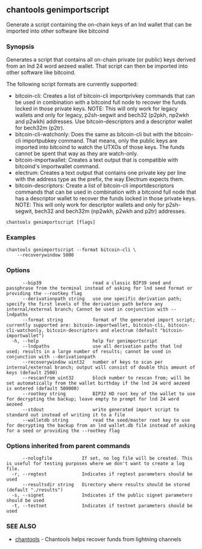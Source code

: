 ## chantools genimportscript

Generate a script containing the on-chain keys of an lnd wallet that can be imported into other software like bitcoind

### Synopsis

Generates a script that contains all on-chain private (or
public) keys derived from an lnd 24 word aezeed wallet. That script can then be
imported into other software like bitcoind.

The following script formats are currently supported:
* bitcoin-cli: Creates a list of bitcoin-cli importprivkey commands that can
  be used in combination with a bitcoind full node to recover the funds locked
  in those private keys. NOTE: This will only work for legacy wallets and only
  for legacy, p2sh-segwit and bech32 (p2pkh, np2wkh and p2wkh) addresses. Use
  bitcoin-descriptors and a descriptor wallet for bech32m (p2tr).
* bitcoin-cli-watchonly: Does the same as bitcoin-cli but with the
  bitcoin-cli importpubkey command. That means, only the public keys are 
  imported into bitcoind to watch the UTXOs of those keys. The funds cannot be
  spent that way as they are watch-only.
* bitcoin-importwallet: Creates a text output that is compatible with
  bitcoind's importwallet command.
* electrum: Creates a text output that contains one private key per line with
  the address type as the prefix, the way Electrum expects them.
* bitcoin-descriptors: Create a list of bitcoin-cli importdescriptors commands
  that can be used in combination with a bitcoind full node that has a
  descriptor wallet to recover the funds locked in those private keys.
  NOTE: This will only work for descriptor wallets and only for
  p2sh-segwit, bech32 and bech32m (np2wkh, p2wkh and p2tr) addresses.

```
chantools genimportscript [flags]
```

### Examples

```
chantools genimportscript --format bitcoin-cli \
	--recoverywindow 5000
```

### Options

```
      --bip39                   read a classic BIP39 seed and passphrase from the terminal instead of asking for lnd seed format or providing the --rootkey flag
      --derivationpath string   use one specific derivation path; specify the first levels of the derivation path before any internal/external branch; Cannot be used in conjunction with --lndpaths
      --format string           format of the generated import script; currently supported are: bitcoin-importwallet, bitcoin-cli, bitcoin-cli-watchonly, bitcoin-descriptors and electrum (default "bitcoin-importwallet")
  -h, --help                    help for genimportscript
      --lndpaths                use all derivation paths that lnd used; results in a large number of results; cannot be used in conjunction with --derivationpath
      --recoverywindow uint32   number of keys to scan per internal/external branch; output will consist of double this amount of keys (default 2500)
      --rescanfrom uint32       block number to rescan from; will be set automatically from the wallet birthday if the lnd 24 word aezeed is entered (default 500000)
      --rootkey string          BIP32 HD root key of the wallet to use for decrypting the backup; leave empty to prompt for lnd 24 word aezeed
      --stdout                  write generated import script to standard out instead of writing it to a file
      --walletdb string         read the seed/master root key to use for decrypting the backup from an lnd wallet.db file instead of asking for a seed or providing the --rootkey flag
```

### Options inherited from parent commands

```
      --nologfile           If set, no log file will be created. This is useful for testing purposes where we don't want to create a log file.
  -r, --regtest             Indicates if regtest parameters should be used
      --resultsdir string   Directory where results should be stored (default "./results")
  -s, --signet              Indicates if the public signet parameters should be used
  -t, --testnet             Indicates if testnet parameters should be used
```

### SEE ALSO

* [chantools](chantools.md)	 - Chantools helps recover funds from lightning channels


